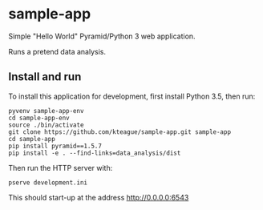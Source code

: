 # sample-app

Simple "Hello World" Pyramid/Python 3 web application.

Runs a pretend data analysis.


## Install and run

To install this application for development, first install Python 3.5, then run:

    pyvenv sample-app-env
    cd sample-app-env
    source ./bin/activate
    git clone https://github.com/kteague/sample-app.git sample-app
    cd sample-app
    pip install pyramid==1.5.7
    pip install -e . --find-links=data_analysis/dist

Then run the HTTP server with:

    pserve development.ini

This should start-up at the address http://0.0.0.0:6543

